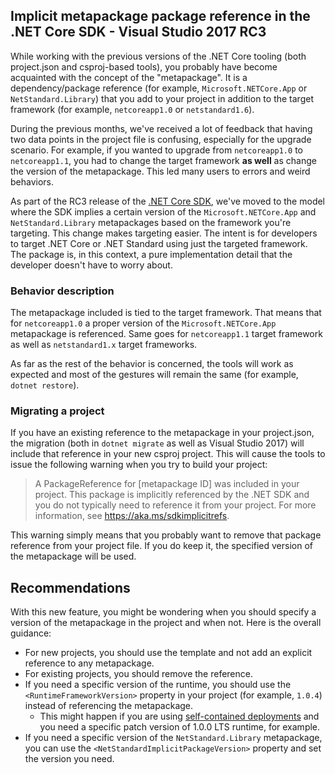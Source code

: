 ## Implicit metapackage package reference in the .NET Core SDK - Visual Studio 2017 RC3
While working with the previous versions of the .NET Core tooling (both project.json and csproj-based tools), you  probably have become acquainted with the concept of the "metapackage". It is a dependency/package reference (for example, `Microsoft.NETCore.App` or `NetStandard.Library`) that you add to your project in addition to the target framework (for example, `netcoreapp1.0` or `netstandard1.6`).

During the previous months, we've received a lot of feedback that having two data points in the project file is confusing, especially for the upgrade scenario. For example, if you wanted to upgrade from `netcoreapp1.0` to `netcoreapp1.1`, you had to change the target framework **as well** as change the version of the metapackage. This led many users to errors and weird behaviors.

As part of the RC3 release of the [.NET Core SDK](https://github.com/dotnet/sdk), we've moved to the model where the SDK implies a certain version of the `Microsoft.NETCore.App` and `NetStandard.Library` metapackages based on the framework you're targeting. This change makes targeting easier. The intent is for developers to target .NET Core or .NET Standard using just the targeted framework. The package is, in this context, a pure implementation detail that the developer doesn't have to worry about.

### Behavior description
The metapackage included is tied to the target framework. That means that for `netcoreapp1.0` a proper version of the `Microsoft.NETCore.App` metapackage is referenced. Same goes for `netcoreapp1.1` target framework as well as `netstandard1.x` target frameworks.

As far as the rest of the behavior is concerned, the tools will work as expected and most of the gestures will remain the same (for example, `dotnet restore`).

### Migrating a project
If you have an existing reference to the metapackage in your project.json, the migration (both in `dotnet migrate` as well as Visual Studio 2017) will include that reference in your new csproj project. This will cause the tools to issue the following warning when you try to build your project:

> A PackageReference for [metapackage ID] was included in your project. This package is implicitly referenced by the .NET SDK and you do not typically need to reference it from your project. For more information, see https://aka.ms/sdkimplicitrefs.

This warning simply means that you probably want to remove that package reference from your project file. If you do keep it, the specified version of the metapackage will be used.

## Recommendations
With this new feature, you might be wondering when you should specify a version of the metapackage in the project and when not. Here is the overall guidance:

* For new projects, you should use the template and not add an explicit reference to any metapackage.
* For existing projects, you should remove the reference.
* If you need a specific version of the runtime, you should use the `<RuntimeFrameworkVersion>` property in your project (for example, `1.0.4`) instead of referencing the metapackage.
    * This might happen if you are using [self-contained deployments](https://learn.microsoft.com/dotnet/articles/core/preview3/deploying/#self-contained-deployments-scd) and you need a specific patch version of 1.0.0 LTS runtime, for example.
* If you need a specific version of the `NetStandard.Library` metapackage, you can use the `<NetStandardImplicitPackageVersion>` property and set the version you need.

